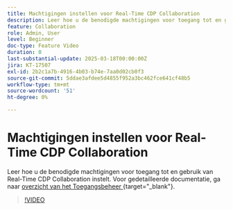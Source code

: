 ```yaml
---
title: Machtigingen instellen voor Real-Time CDP Collaboration
description: Leer hoe u de benodigde machtigingen voor toegang tot en gebruik van Real-Time CDP Collaboration instelt
feature: Collaboration
role: Admin, User
level: Beginner
doc-type: Feature Video
duration: 0
last-substantial-update: 2025-03-18T00:00:00Z
jira: KT-17507
exl-id: 2b2c1a7b-4916-4b03-b74e-7aa0d02cb0f3
source-git-commit: 5ddae3afdee5d4855f952a3bc462fce641cf48b5
workflow-type: tm+mt
source-wordcount: '51'
ht-degree: 0%

---
```


# Machtigingen instellen voor Real-Time CDP Collaboration

Leer hoe u de benodigde machtigingen voor toegang tot en gebruik van Real-Time CDP Collaboration instelt. Voor gedetailleerde documentatie, ga naar [ overzicht van het Toegangsbeheer ](https://experienceleague.adobe.com/nl/docs/real-time-cdp-collaboration/using/permissions/overview){target="_blank"}.

>[!VIDEO](https://video.tv.adobe.com/v/3452216/?learn=on&enablevpops)

